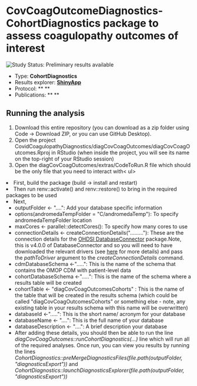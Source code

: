 CovCoagOutcomeDiagnostics- CohortDiagnostics package to assess coagulopathy outcomes of interest
========================================================================================================================================================

<img src="https://img.shields.io/badge/Study%20Status-Results%20Available-yellow.svg" alt="Study Status: Preliminary results available">

- Type: **CohortDiagnostics**
- Results explorer: **[ShinyApp](https://livedataoxford.shinyapps.io/CovCoagOutcomesCohorts/)**
- Protocol: ** **
- Publications: ** **

## Running the analysis
1) Download this entire repository (you can download as a zip folder using Code -> Download ZIP, or you can use GitHub Desktop). 
2) Open the project CovidCoagulopathyDiagnostics/diagCovCoagOutcomes/diagCovCoagOutcomes.Rproj in RStudio (when inside the project, you will see its name on the top-right of your RStudio session)
3) Open the diagCovCoagOutcomes/extras/CodeToRun.R file which should be the only file that you need to interact with< ul>
<li> First, build the package (build -> install and restart)</li> 
<li> Then run renv::activate() and renv::restore() to bring in the required packages to be used</li> 
<li> Next, 
<ul>
<li> outputFolder <- "....": Add your database specific information</li> 
<li> options(andromedaTempFolder = "C/andromedaTemp"): To specify andromedaTempFolder location </li> 
<li> maxCores <- parallel::detectCores(): To specify how many cores to use</li> 
<li>connectionDetails <- createConnectionDetails("........."): These are the connection details for the 
<a href="http://ohdsi.github.io/DatabaseConnector">OHDSI DatabaseConnector</a> package.Note, this is v4.0.0 of DatabaseConnector and so you will need to have downloaded the relevant drivers (see <a href="http://ohdsi.github.io/DatabaseConnector/articles/UsingDatabaseConnector.html">here</a> for more details) and pass the <i>pathToDriver</i> argument to the <i>createConnectionDetails</i> command.</li>
<li>cdmDatabaseSchema <-".....": This is the name of the schema that contains the OMOP CDM with patient-level data </li> 
<li>cohortDatabaseSchema <-".....": This is the name of the schema where a results table will be created </li>
<li>cohortTable   <- "diagCovCoagOutcomesCohorts" : This is the name of the table that will be created in the results schema (which could be called "diagCovCoagOutcomesCohorts" or something else - note, any existing table in your results schema with this name will be overwritten) </li> 
<li>databaseId <-".....": This is the short name/ acronym for your database</li>  
<li>databaseName <- "....": This is the full name of your database</li>  
<li>databaseDescription <- "....": A brief description your database</li>  
<li> After adding these details, you should then be able to run the line <i>diagCovCoagOutcomes::runCohortDiagnostics(...)</i> line which will run all of the required analyses. Once run, you can view you results by running the lines <i>CohortDiagnostics::preMergeDiagnosticsFiles(file.path(outputFolder, "diagnosticsExport"))</i> and <i>CohortDiagnostics::launchDiagnosticsExplorer(file.path(outputFolder, "diagnosticsExport"))</i></li> </ul>
